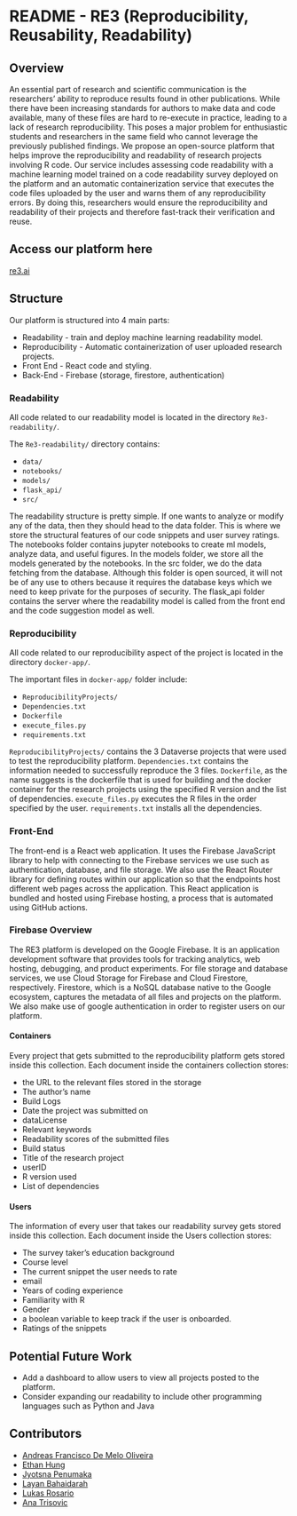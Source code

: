 # README - RE3 (Reproducibility, Reusability, Readability)

## Overview

An essential part of research and scientific communication is the researchers’ ability to reproduce results found in other publications. While there have been increasing standards for authors to make data and code available, many of these files are hard to re-execute in practice, leading to a lack of research reproducibility. This poses a major problem for enthusiastic students and researchers in the same field who cannot leverage the previously published findings. We propose an open-source platform that helps improve the reproducibility and readability of research projects involving R code. Our service includes assessing code readability with a machine learning model trained on a code readability survey deployed on the platform and an automatic containerization service that executes the code files uploaded by the user and warns them of any reproducibility errors. By doing this, researchers would ensure the reproducibility and readability of their projects and therefore fast-track their verification and reuse.

## Access our platform here

[re3.ai](https://re3.ai)

## Structure

Our platform is structured into 4 main parts:
- Readability - train and deploy machine learning readability model.
- Reproducibility - Automatic containerization of user uploaded research projects.
- Front End - React code and styling.
- Back-End - Firebase (storage, firestore, authentication)

### Readability

All code related to our readability model is located in the directory `Re3-readability/`.

The `Re3-readability/` directory contains:

- `data/`
- `notebooks/`
- `models/`
- `flask_api/`
- `src/`

The readability structure is pretty simple. If one wants to analyze or modify any of the data, then they should head to the data folder. This is where we store the structural features of our code snippets and user survey ratings. The notebooks folder contains jupyter notebooks to create ml models, analyze data, and useful figures. In the models folder, we store all the models generated by the notebooks. In the src folder, we do the data fetching from the database. Although this folder is open sourced, it will not be of any use to others because it requires the database keys which we need to keep private for the purposes of security. The flask_api folder contains the server where the readability model is called from the front end and the code suggestion model as well.

### Reproducibility

All code related to our reproducibility aspect of the project is located in the directory `docker-app/`.

The important files in `docker-app/` folder include:

- `ReproducibilityProjects/`
- `Dependencies.txt`
- `Dockerfile`
- `execute_files.py`
- `requirements.txt`

`ReproducibilityProjects/` contains the 3 Dataverse projects that were used to test the reproducibility platform. `Dependencies.txt` contains the information needed to successfully reproduce the 3 files. `Dockerfile`, as the name suggests is the dockerfile that is used for building and the docker container for the research projects using the specified R version and the list of dependencies. `execute_files.py` executes the R files in the order specified by the user. `requirements.txt` installs all the dependencies.

### Front-End

The front-end is a React web application. It uses the Firebase JavaScript library to help with connecting to the Firebase services we use such as authentication, database, and file storage. We also use the React Router library for defining routes within our application so that the endpoints host different web pages across the application. This React application is bundled and hosted using Firebase hosting, a process that is automated using GitHub actions.

### Firebase Overview

The RE3 platform is developed on the Google Firebase. It is an application development software that provides tools for tracking analytics, web hosting, debugging, and product experiments. For file storage and database services, we use Cloud Storage for Firebase and Cloud Firestore, respectively. Firestore, which is a NoSQL database native to the Google ecosystem, captures the metadata of all files and projects on the platform. We also make use of google authentication in order to register users on our platform.

#### Containers

Every project that gets submitted to the reproducibility platform gets stored inside this collection. Each document inside the containers collection stores:

- the URL to the relevant files stored in the storage
- The author’s name
- Build Logs
- Date the project was submitted on
- dataLicense
- Relevant keywords
- Readability scores of the submitted files
- Build status
- Title of the research project
- userID
- R version used
- List of dependencies

#### Users

The information of every user that takes our readability survey gets stored inside this collection. Each document inside the Users collection stores:

- The survey taker’s education background
- Course level
- The current snippet the user needs to rate
- email
- Years of coding experience
- Familiarity with R
- Gender
- a boolean variable to keep track if the user is onboarded.
- Ratings of the snippets

## Potential Future Work

- Add a dashboard to allow users to view all projects posted to the platform.
- Consider expanding our readability to include other programming languages such as Python and Java

## Contributors

- [Andreas Francisco De Melo Oliveira](https://github.com/andoliv1)
- [Ethan Hung](https://github.com/ehungbu)
- [Jyotsna Penumaka](https://github.com/jyotsna-penumaka)
- [Layan Bahaidarah](https://github.com/layanb98)
- [Lukas Rosario](https://github.com/lukasrosario)
- [Ana Trisovic](https://github.com/atrisovic)
